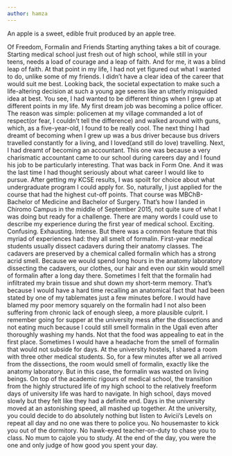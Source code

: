 ```yaml
---
author: hamza
---
```

An apple is a sweet, edible fruit produced by an apple tree.

Of Freedom, Formalin and Friends
Starting anything takes a bit of courage. Starting medical school just fresh out of high school, while still
in your teens, needs a load of courage and a leap of faith. And for me, it was a blind leap of faith. At that
point in my life, I had not yet figured out what I wanted to do, unlike some of my friends. I didn’t have a
clear idea of the career that would suit me best. Looking back, the societal expectation to make such a
life-altering decision at such a young age seems like an utterly misguided idea at best.
You see, I had wanted to be different things when I grew up at different points in my life. My first dream
job was becoming a police officer. The reason was simple: policemen at my village commanded a lot of
respect(or fear, I couldn’t tell the difference) and walked around with guns, which, as a five-year-old, I
found to be really cool. The next thing I had dreamt of becoming when I grew up was a bus driver
because bus drivers travelled constantly for a living, and I loved(and still do love) travelling. Next, I had
dreamt of becoming an accountant. This one was because a very charismatic accountant came to our
school during careers day and I found his job to be particularly interesting. That was back in Form One.
And it was the last time I had thought seriously about what career I would like to pursue.
After getting my KCSE results, I was spoilt for choice about what undergraduate program I could apply
for. So, naturally, I just applied for the course that had the highest cut-off points. That course was
MBChB- Bachelor of Medicine and Bachelor of Surgery. That’s how I landed in Chiromo Campus in the
middle of September 2015, not quite sure of what I was doing but ready for a challenge.
There are many words I could use to describe my experience during the first year of medical school.
Exciting. Confusing. Exhausting. Intense. But there was a common feature that this myriad of
experiences had: they all smelt of formalin. First-year medical students usually dissect cadavers during
their anatomy classes. The cadavers are preserved by a chemical called formalin which has a strong acrid
smell. Because we would spend long hours in the anatomy laboratory dissecting the cadavers, our
clothes, our hair and even our skin would smell of formalin after a long day there. Sometimes I felt that
the formalin had infiltrated my brain tissue and shut down my short-term memory. That’s because I
would have a hard time recalling an anatomical fact that had been stated by one of my tablemates just a
few minutes before. I would have blamed my poor memory squarely on the formalin had I not also been
suffering from chronic lack of enough sleep, a more plausible culprit.
I remember going for supper at the university mess after the dissections and not eating much because I
could still smell formalin in the Ugali even after thoroughly washing my hands. Not that the food was
appealing to eat in the first place. Sometimes I would have a headache from the smell of formalin that
would not subside for days. At the university hostels, I shared a room with three other medical students.
So, for a few minutes after we all arrived from the dissections, the room would smell of formalin, exactly
like the anatomy laboratory. But in this case, the formalin was wasted on living beings.
On top of the academic rigours of medical school, the transition from the highly structured life of my
high school to the relatively freeform days of university life was hard to navigate. In high school, days
moved slowly but they felt like they had a definite end. Days in the university moved at an astonishing
speed, all mashed up together. At the university, you could decide to do absolutely nothing but listen to
Avicii’s Levels on repeat all day and no one was there to police you. No housemaster to kick you out of
the dormitory. No hawk-eyed teacher-on-duty to chase you to class. No mum to cajole you to study. At
the end of the day, you were the one and only judge of how good you spent your day.
